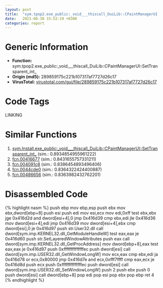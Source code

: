 ```yaml
---
layout: post
title:  "sym.tpop2.exe_public꞉_void___thiscall_DuiLib꞉꞉CPaintManagerUI꞉꞉SetTransparent_int_ @ 289859175c221b107317af7727d26c17"
date:   2021-08-30 15:52:19 +0300
categories: report
---
```


# Generic Information
- **Function:** sym.tpop2.exe\_public꞉\_void\_\_\_thiscall\_DuiLib꞉꞉CPaintManagerUI꞉꞉SetTransparent\_int\_
- **Origin (md5):** 289859175c221b107317af7727d26c17
- **VirusTotal:** [virustotal.com/gui/file/289859175c221b107317af7727d26c17][virustotal_ref]

# Code Tags
<span class="tag" id="LINKING">LINKING</span>


# Similar Functions

1. [sym.Install.exe\_public꞉\_void\_\_\_thiscall\_DuiLib꞉꞉CPaintManagerUI꞉꞉SetTransparent\_int\_][similar_1_ref] (sim.: 0.8934854955961222)
2. [fcn.00416677][similar_2_ref] (sim.: 0.8431655757331211)
3. [fcn.004091c8][similar_3_ref] (sim.: 0.8386454893496406)
4. [fcn.0044cde0][similar_4_ref] (sim.: 0.8364322424400887)
5. [fcn.00486656][similar_5_ref] (sim.: 0.8363982432762201)


# Disassembled Code

{% highlight nasm %}
push ebp
mov ebp,esp
push ebx
mov ebx,dword[ebp+8]
push esi
push edi
mov esi,ecx
mov edi,0xff
test ebx,ebx
jge 0x416d2d
and dword[esi+4],0
jmp 0x416d39
cmp ebx,edi
jle 0x416d36
mov dword[esi+4],edi
jmp 0x416d39
mov dword[esi+4],ebx
cmp dword[esi],0
je 0x416d97
push str.User32.dll
call dword[sym.imp.KERNEL32.dll_GetModuleHandleW]
test eax,eax
je 0x416d60
push str.SetLayeredWindowAttributes
push eax
call dword[sym.imp.KERNEL32.dll_GetProcAddress]
mov dword[ebp+8],eax
test eax,eax
je 0x416d97
push 0xffffffffffffffec
push dword[esi]
call dword[sym.imp.USER32.dll_GetWindowLongW]
mov ecx,eax
cmp ebx,edi
ja 0x416d78
or ecx,0x80000
jmp 0x416d7e
and ecx,0xfff7ffff
cmp eax,ecx
je 0x416d8d
push ecx
push 0xffffffffffffffec
push dword[esi]
call dword[sym.imp.USER32.dll_SetWindowLongW]
push 2
push ebx
push 0
push dword[esi]
call dword[ebp+8]
pop edi
pop esi
pop ebx
pop ebp
ret 4
{% endhighlight %}


[similar_1_ref]: /report/sym.Install.exe_public꞉_void___thiscall_DuiLib꞉꞉CPaintManagerUI꞉꞉SetTransparent_int_@279a61b1e76da49531f1f16fd1102a2d
[similar_2_ref]: /report/fcn.00416677@9c2b894b84f59672d8be2e984066f76f
[similar_3_ref]: /report/fcn.004091c8@fbf34fa6d7da2b8e1de5133a8ca34847
[similar_4_ref]: /report/fcn.0044cde0@9c2b894b84f59672d8be2e984066f76f
[similar_5_ref]: /report/fcn.00486656@d96761eb00d2d97e2b6f5ffffed0b46a
[virustotal_ref]: https://www.virustotal.com/gui/file/289859175c221b107317af7727d26c17
